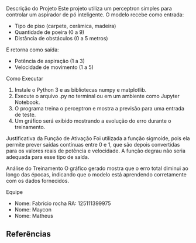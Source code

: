 Descrição do Projeto
Este projeto utiliza um perceptron simples para controlar um aspirador de pó inteligente. O modelo recebe como entrada:
- Tipo de piso (carpete, cerâmica, madeira)
- Quantidade de poeira (0 a 9)
- Distância de obstáculos (0 a 5 metros)

E retorna como saída:
- Potência de aspiração (1 a 3)
- Velocidade de movimento (1 a 5)

Como Executar
1. Instale o Python 3 e as bibliotecas numpy e matplotlib.
2. Execute o arquivo .py no terminal ou em um ambiente como Jupyter Notebook.
3. O programa treina o perceptron e mostra a previsão para uma entrada de teste.
4. Um gráfico será exibido mostrando a evolução do erro durante o treinamento.

Justificativa da Função de Ativação
Foi utilizada a função sigmoide, pois ela permite prever saídas contínuas entre 0 e 1, que são depois convertidas para os valores reais de potência e velocidade. A função degrau não seria adequada para esse tipo de saída.

Análise do Treinamento
O gráfico gerado mostra que o erro total diminui ao longo das épocas, indicando que o modelo está aprendendo corretamente com os dados fornecidos.

Equipe
- Nome: Fabricio rocha RA: 125111399975
- Nome: Maycon
- Nome: Matheus 
  
Referências
- 
